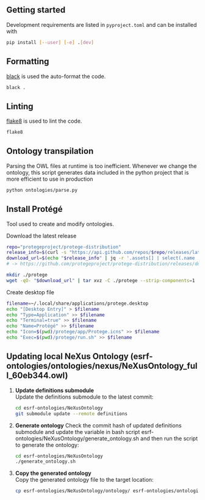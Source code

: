 ## Getting started

Development requirements are listed in `pyproject.toml` and can be installed with

```bash
pip install [--user] [-e] .[dev]
```

## Formatting

[black](https://black.readthedocs.io/en/stable) is used the auto-format the code.

```bash
black .
```

## Linting

[flake8](https://flake8.pycqa.org/en/latest/index.html) is used to lint the code.

```bash
flake8
```

## Ontology transpilation

Parsing the OWL files at runtime is too inefficient. Whenever we change the ontology,
this script generates data included in the python project that is more efficient
to use in production

```bash
python ontologies/parse.py
```

## Install Protégé

Tool used to create and modify ontologies.

Download the latest release

```bash
repo="protegeproject/protege-distribution"
release_info=$(curl -s "https://api.github.com/repos/$repo/releases/latest")
download_url=$(echo "$release_info" | jq -r '.assets[] | select(.name | endswith ("linux.tar.gz")) | .browser_download_url')
# -> https://github.com/protegeproject/protege-distribution/releases/download/protege-5.6.3/Protege-5.6.3-linux.tar.gz

mkdir ./protege
wget -qO- "$download_url" | tar xvz -C ./protege --strip-components=1
```

Create desktop file

```bash
filename=~/.local/share/applications/protege.desktop
echo "[Desktop Entry]" > $filename
echo "Type=Application" >> $filename
echo "Terminal=true" >> $filename
echo "Name=Protégé" >> $filename
echo "Icon=$(pwd)/protege/app/Protege.icns" >> $filename
echo "Exec=$(pwd)/protege/run.sh" >> $filename
```
## Updating local NeXus Ontology (esrf-ontologies/ontologies/nexus/NeXusOntology_full_60eb344.owl)

1. **Update definitions submodule**  
   Update the definitions submodule to the latest commit:
   ```bash
   cd esrf-ontologies/NeXusOntology
   git submodule update --remote definitions
   ```

2. **Generate ontology** 
   Check the commit hash of updated definitions submodule and update the variable in bash script esrf-ontologies/NeXusOntology/generate_ontology.sh and then run the script to generate the ontology:
   ```bash
   cd esrf-ontologies/NeXusOntology
   ./generate_ontology.sh
   ```

3. **Copy the generated ontology**  
   Copy the generated ontology file to the target location:
   ```bash
   cp esrf-ontologies/NeXusOntology/ontology/ esrf-ontologies/ontologies/nexus/
   ```
